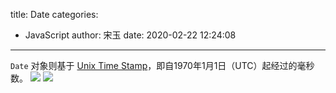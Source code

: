 title: Date
categories:
 - JavaScript
author: 宋玉
date: 2020-02-22 12:24:08
---
`Date` 对象则基于 [Unix Time Stamp](http://pubs.opengroup.org/onlinepubs/9699919799/basedefs/V1_chap04.html#tag_04_16)，即自1970年1月1日（UTC）起经过的毫秒数。
![](https://cdn.nlark.com/yuque/0/2019/png/394169/1566102612701-0579ba9c-d608-4efb-8c1a-812bb280e359.png)
![](https://cdn.nlark.com/yuque/0/2019/png/394169/1566102612665-f15201ef-a287-4038-8e47-626fc88dc85c.png)
